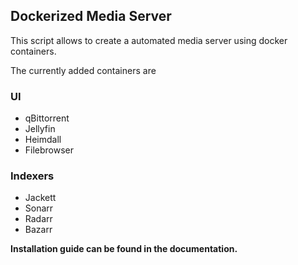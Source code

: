 ## Dockerized Media Server

This script allows to create a automated media server using docker containers.

The currently added containers are 
### UI
- qBittorrent
- Jellyfin
- Heimdall
- Filebrowser
### Indexers
- Jackett
- Sonarr
- Radarr
- Bazarr

<b>Installation guide can be found in the documentation.<b>